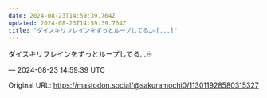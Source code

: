 ```yaml
---
date: 2024-08-23T14:59:39.764Z
updated: 2024-08-23T14:59:39.764Z
title: "ダイスキリフレインをずっとループしてる…♾️[...]"
---
```


<p>ダイスキリフレインをずっとループしてる…♾️</p>

&mdash; 2024-08-23 14:59:39 UTC

Original URL: https://mastodon.social/@sakuramochi0/113011928580315327
